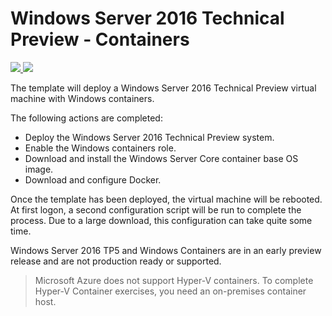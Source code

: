# Windows Server 2016 Technical Preview - Containers

<a href="https://portal.azure.com/#create/Microsoft.Template/uri/https%3A%2F%2Fraw.githubusercontent.com%2FTVDKoni%2Fazure-quickstart-templates%2Fmaster%2Fwindows-server-containers-preview%2Fazuredeploy.json" target="_blank">
    <img src="http://azuredeploy.net/deploybutton.png"/>
</a>
<a href="http://armviz.io/#/?load=https%3A%2F%2Fraw.githubusercontent.com%2FTVDKoni%2Fazure-quickstart-templates%2Fmaster%2Fwindows-server-containers-preview%2Fazuredeploy.json" target="_blank">
    <img src="http://armviz.io/visualizebutton.png"/>
</a>

The template will deploy a Windows Server 2016 Technical Preview virtual machine with Windows containers. 

The following actions are completed:

- Deploy the Windows Server 2016 Technical Preview system.
- Enable the Windows containers role.
- Download and install the Windows Server Core container base OS image.
- Download and configure Docker.

Once the template has been deployed, the virtual machine will be rebooted. At first logon, a second configuration script will be run to complete the process. Due to a large download, this configuration can take quite some time.

Windows Server 2016 TP5 and Windows Containers are in an early preview release and are not production ready or supported.

> Microsoft Azure does not support Hyper-V containers. To complete Hyper-V Container exercises, you need an on-premises container host.    
